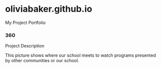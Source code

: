 # oliviabaker.github.io
My Project Portfolio

### 360
<script src='//vizor.io/static/scripts/vizor-360-embed.js' data-vizorurl='//vizor.io/embed/oliviabaker8127/high-school-auditorium'></script>

Project Description

This picture shows where our school meets to watch programs presented by other communities or our school. 

